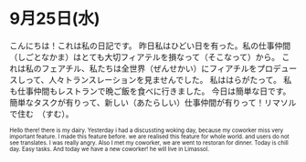 # 9月25日(水)

こんにちは！これは私の日記です。
昨日私はひどい日を有った。私の仕事仲間（しごとなかま）はとても大切フィアテルを損なって（そこなって）から。
これは私のフェアチル、私たちは全世界（ぜんせかい）にフィアチルをプロデュースしって、人々トランスレーションを見ませんでした。
私ははらがたって。
私も仕事仲間もレストランで晩ご飯を食べに行きました。
今日は簡単な日です。簡単なタスクが有りって、新しい（あたらしい）仕事仲間が有りって！リマソルで住む　（すむ）。

<sub><sup>Hello there! there is my dairy. 
Yesterday i had a discussting woking day, because my coworker miss very important feature. 
I made this feature before. we are realised this feature for whole world. and users do not see translates. 
I was really angry. 
Also I met my coworker, we are went to restoran for dinner. 
Today is chill day. Easy tasks. And today we have a new coworker! he will live in Limassol.<sub><sup>
